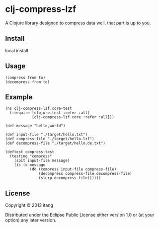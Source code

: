 # clj-compress-lzf

A Clojure library designed to compress data well, that part is up to you.

## Install

local install

## Usage

    (compress from to)
    (decompress from to)

## Example

    (ns clj-compress-lzf.core-test
      (:require [clojure.test :refer :all]
                [clj-compress-lzf.core :refer :all]))

    (def message "hello,world")

    (def input-file "./target/hello.txt")
    (def compress-file "./target/hello.lzf")
    (def decompress-file "./target/hello.de.txt")

    (deftest compress-test
      (testing "compress"
        (spit input-file message)
        (is (= message
               (do (compress input-file compress-file)
                   (decompress compress-file decompress-file)
                   (slurp decompress-file))))))

## License

Copyright © 2013 itang

Distributed under the Eclipse Public License either version 1.0 or (at
your option) any later version.
